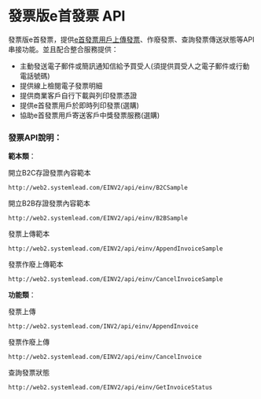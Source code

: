 # 發票版e首發票 API

發票版e首發票，提供[e首發票用戶上傳發票](einv2_api_erp)、作廢發票、查詢發票傳送狀態等API串接功能。並且配合整合服務提供：

* 主動發送電子郵件或簡訊通知信給予買受人\(須提供買受人之電子郵件或行動電話號碼\)
* 提供線上檢閱電子發票明細
* 提供商業客戶自行下載與列印發票憑證
* 提供e首發票用戶於即時列印發票\(選購\)
* 協助e首發票用戶寄送客戶中獎發票服務\(選購\) 

### 發票API說明：

**範本類**：

開立B2C存證發票內容範本

```
http://web2.systemlead.com/EINV2/api/einv/B2CSample
```

開立B2B存證發票內容範本

```
http://web2.systemlead.com/EINV2/api/einv/B2BSample
```

發票上傳範本

```
http://web2.systemlead.com/EINV2/api/einv/AppendInvoiceSample
```

發票作廢上傳範本

```
http://web2.systemlead.com/EINV2/api/einv/CancelInvoiceSample
```

**功能類**：

發票上傳

```
http://web2.systemlead.com/INV2/api/einv/AppendInvoice
```

發票作廢上傳

```
http://web2.systemlead.com/EINV2/api/einv/CancelInvoice
```

查詢發票狀態

```
http://web2.systemlead.com/EINV2/api/einv/GetInvoiceStatus
```

